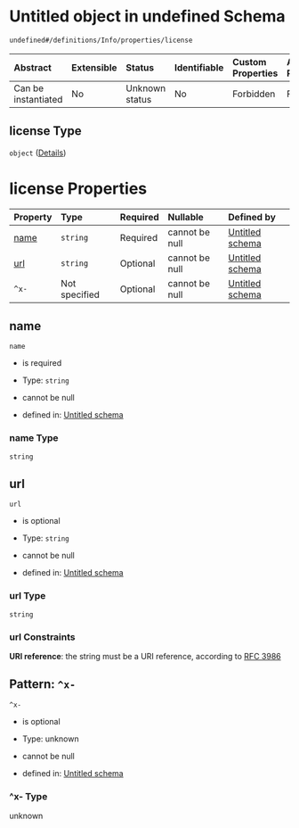 # Untitled object in undefined Schema

```txt
undefined#/definitions/Info/properties/license
```



| Abstract            | Extensible | Status         | Identifiable | Custom Properties | Additional Properties | Access Restrictions | Defined In                                                        |
| :------------------ | :--------- | :------------- | :----------- | :---------------- | :-------------------- | :------------------ | :---------------------------------------------------------------- |
| Can be instantiated | No         | Unknown status | No           | Forbidden         | Forbidden             | none                | [test.schema.json*](json/test.schema.json "open original schema") |

## license Type

`object` ([Details](test-definitions-info-properties-license.md))

# license Properties

| Property      | Type          | Required | Nullable       | Defined by                                                                                                                                                 |
| :------------ | :------------ | :------- | :------------- | :--------------------------------------------------------------------------------------------------------------------------------------------------------- |
| [name](#name) | `string`      | Required | cannot be null | [Untitled schema](test-definitions-info-properties-license-properties-name.md "undefined#/definitions/Info/properties/license/properties/name")            |
| [url](#url)   | `string`      | Optional | cannot be null | [Untitled schema](test-definitions-info-properties-license-properties-url.md "undefined#/definitions/Info/properties/license/properties/url")              |
| `^x-`         | Not specified | Optional | cannot be null | [Untitled schema](test-definitions-info-properties-license-patternproperties-x-.md "undefined#/definitions/Info/properties/license/patternProperties/^x-") |

## name



`name`

*   is required

*   Type: `string`

*   cannot be null

*   defined in: [Untitled schema](test-definitions-info-properties-license-properties-name.md "undefined#/definitions/Info/properties/license/properties/name")

### name Type

`string`

## url



`url`

*   is optional

*   Type: `string`

*   cannot be null

*   defined in: [Untitled schema](test-definitions-info-properties-license-properties-url.md "undefined#/definitions/Info/properties/license/properties/url")

### url Type

`string`

### url Constraints

**URI reference**: the string must be a URI reference, according to [RFC 3986](https://tools.ietf.org/html/rfc3986 "check the specification")

## Pattern: `^x-`



`^x-`

*   is optional

*   Type: unknown

*   cannot be null

*   defined in: [Untitled schema](test-definitions-info-properties-license-patternproperties-x-.md "undefined#/definitions/Info/properties/license/patternProperties/^x-")

### ^x- Type

unknown
